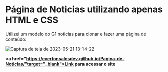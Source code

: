 <h1>Página de Noticias utilizando apenas HTML e CSS</h1>


<p>Utilizei um modelo do G1 noticias para clonar e fazer uma página de conteúdo: <p>
  

 
![Captura de tela de 2023-05-21 13-14-22](https://github.com/evertonsalesdev/Pagina-de-Noticias/assets/127686513/fcdc7c98-8804-47e1-be66-805a6a1f5609)
  
  
  <b><a href="https://evertonsalesdev.github.io/Pagina-de-Noticias/"target="_blank">Link para acessar o site</a></b>
